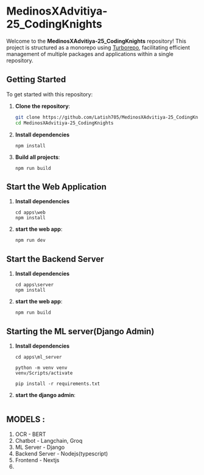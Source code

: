 # MedinosXAdvitiya-25_CodingKnights

Welcome to the **MedinosXAdvitiya-25_CodingKnights** repository! This project is structured as a monorepo using [Turborepo](https://turbo.build/), facilitating efficient management of multiple packages and applications within a single repository.

## Getting Started

To get started with this repository:

1. **Clone the repository**:
   ```bash
   git clone https://github.com/Latish705/MedinosXAdvitiya-25_CodingKnights.git
   cd MedinosXAdvitiya-25_CodingKnights
   ```
2. **Install dependencies**
   ```
   npm install
   ```
3. **Build all projects**:
   ```
   npm run build
   ```
## Start the Web Application

1. **Install dependencies**
   ```
   cd apps\web
   npm install
   ```
2. **start the web app**:
   ```
   npm run dev
   ```
## Start the Backend Server

1. **Install dependencies**
   ```
   cd apps\server
   npm install
   ```
2. **start the web app**:
   ```
   npm run build
   ```
## Starting the ML server(Django Admin)

1. **Install dependencies**
   ```
   cd apps\ml_server
   ```
   ```
   python -m venv venv
   venv/Scripts/activate
   ```
   ```
   pip install -r requirements.txt
   ```
  
3. **start the django admin**:
   ```
   
   ```

## MODELS :
1. OCR - BERT
2. Chatbot - Langchain, Groq
3. ML Server - Django
4. Backend Server - Nodejs(typescript)
5. Frontend - Nextjs
6. 
